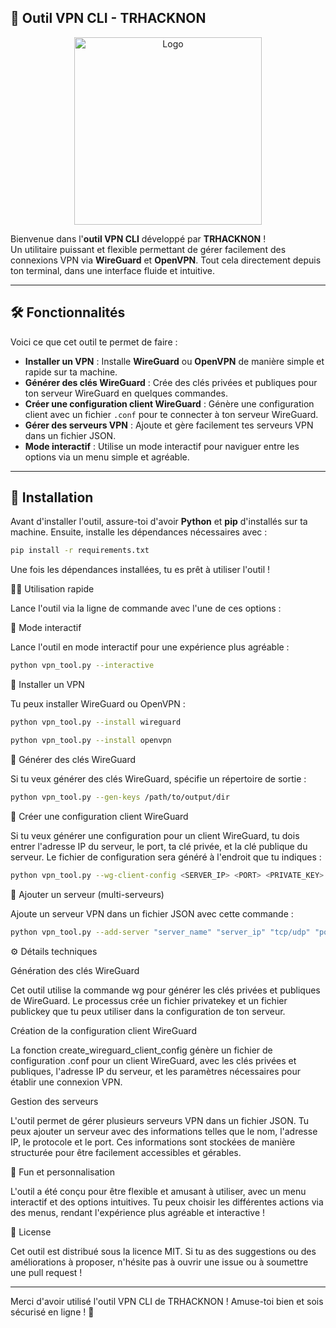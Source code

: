 ## 🚀 **Outil VPN CLI - TRHACKNON**

<p align="center">
  <img src="https://h.top4top.io/p_33147h2fw0.jpg" alt="Logo" width="300"/>
</p>

Bienvenue dans l'**outil VPN CLI** développé par **TRHACKNON** !  
Un utilitaire puissant et flexible permettant de gérer facilement des connexions VPN via **WireGuard** et **OpenVPN**. Tout cela directement depuis ton terminal, dans une interface fluide et intuitive.

---

## 🛠️ **Fonctionnalités**

Voici ce que cet outil te permet de faire :

- **Installer un VPN** : Installe **WireGuard** ou **OpenVPN** de manière simple et rapide sur ta machine.
- **Générer des clés WireGuard** : Crée des clés privées et publiques pour ton serveur WireGuard en quelques commandes.
- **Créer une configuration client WireGuard** : Génère une configuration client avec un fichier `.conf` pour te connecter à ton serveur WireGuard.
- **Gérer des serveurs VPN** : Ajoute et gère facilement tes serveurs VPN dans un fichier JSON.
- **Mode interactif** : Utilise un mode interactif pour naviguer entre les options via un menu simple et agréable.

---

## 🎨 **Installation**

Avant d'installer l'outil, assure-toi d'avoir **Python** et **pip** d'installés sur ta machine. Ensuite, installe les dépendances nécessaires avec :

```bash
pip install -r requirements.txt
```

Une fois les dépendances installées, tu es prêt à utiliser l'outil !

🏃‍♂️ Utilisation rapide

Lance l'outil via la ligne de commande avec l'une de ces options :

🔹 Mode interactif

Lance l'outil en mode interactif pour une expérience plus agréable :

```bash
python vpn_tool.py --interactive
```

🔹 Installer un VPN

Tu peux installer WireGuard ou OpenVPN :

```bash
python vpn_tool.py --install wireguard
```

```bash
python vpn_tool.py --install openvpn
```

🔹 Générer des clés WireGuard

Si tu veux générer des clés WireGuard, spécifie un répertoire de sortie :

```bash
python vpn_tool.py --gen-keys /path/to/output/dir
```

🔹 Créer une configuration client WireGuard

Si tu veux générer une configuration pour un client WireGuard, tu dois entrer l'adresse IP du serveur, le port, ta clé privée, et la clé publique du serveur. Le fichier de configuration sera généré à l'endroit que tu indiques :

```bash
python vpn_tool.py --wg-client-config <SERVER_IP> <PORT> <PRIVATE_KEY> <PUBLIC_KEY> <OUTPUT_FILE>
```

🔹 Ajouter un serveur (multi-serveurs)

Ajoute un serveur VPN dans un fichier JSON avec cette commande :

```bash
python vpn_tool.py --add-server "server_name" "server_ip" "tcp/udp" "port"
```

⚙️ Détails techniques

Génération des clés WireGuard

Cet outil utilise la commande wg pour générer les clés privées et publiques de WireGuard. Le processus crée un fichier privatekey et un fichier publickey que tu peux utiliser dans la configuration de ton serveur.

Création de la configuration client WireGuard

La fonction create_wireguard_client_config génère un fichier de configuration .conf pour un client WireGuard, avec les clés privées et publiques, l'adresse IP du serveur, et les paramètres nécessaires pour établir une connexion VPN.

Gestion des serveurs

L'outil permet de gérer plusieurs serveurs VPN dans un fichier JSON. Tu peux ajouter un serveur avec des informations telles que le nom, l'adresse IP, le protocole et le port. Ces informations sont stockées de manière structurée pour être facilement accessibles et gérables.

🎉 Fun et personnalisation

L'outil a été conçu pour être flexible et amusant à utiliser, avec un menu interactif et des options intuitives. Tu peux choisir les différentes actions via des menus, rendant l'expérience plus agréable et interactive !

📄 License

Cet outil est distribué sous la licence MIT. Si tu as des suggestions ou des améliorations à proposer, n'hésite pas à ouvrir une issue ou à soumettre une pull request !


---

Merci d'avoir utilisé l'outil VPN CLI de TRHACKNON !
Amuse-toi bien et sois sécurisé en ligne ! 🚀
